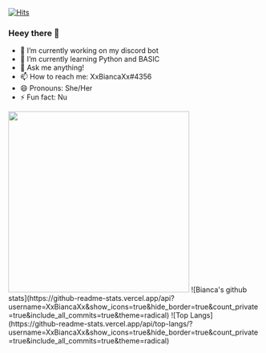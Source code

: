 [![Hits](https://hits.seeyoufarm.com/api/count/incr/badge.svg?url=https://github.com/XxBiancaXx&count_bg=%23FF0000&title_bg=%23555555&icon=&icon_color=%23E7E7E7&title=hits&edge_flat=false)](https://hits.seeyoufarm.com)

### Heey there 👋

- 🔭 I’m currently working on my discord bot
- 🌱 I’m currently learning Python and BASIC
- 💬 Ask me anything!
- 📫 How to reach me: XxBiancaXx#4356
- 😄 Pronouns: She/Her
- ⚡ Fun fact: Nu
<img src="https://octodex.github.com/images/femalecodertocat.png" width="361" height="361">
![Bianca's github stats](https://github-readme-stats.vercel.app/api?username=XxBiancaXx&show_icons=true&hide_border=true&count_private=true&include_all_commits=true&theme=radical)
![Top Langs](https://github-readme-stats.vercel.app/api/top-langs/?username=XxBiancaXx&show_icons=true&hide_border=true&count_private=true&include_all_commits=true&theme=radical)

